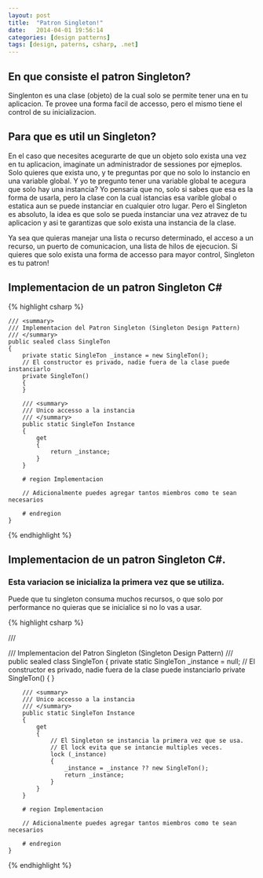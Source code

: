 ```yaml
---
layout: post
title:  "Patron Singleton!"
date:   2014-04-01 19:56:14
categories: [design patterns]
tags: [design, paterns, csharp, .net]
---
```


## En que consiste el patron Singleton?

Singlenton es una clase (objeto) de la cual solo se permite tener una en tu aplicacion.
Te provee una forma facil de accesso, pero el mismo tiene el control de su inicializacion. 

## Para que es util un Singleton?

En el caso que necesites acegurarte de que un objeto solo exista una vez en tu aplicacion, imaginate un administrador de sessiones por ejmeplos. Solo quieres que exista uno, y te preguntas por que no solo lo instancio en una variable global.
Y yo te pregunto tener una variable global te acegura que solo hay una instancia? Yo pensaria que no, solo si sabes que esa es la forma de usarla, pero la clase con la cual istancias esa varible global o estatica aun se puede instanciar en cualquier otro lugar.
Pero el Singleton es absoluto, la idea es que solo se pueda instanciar una vez atravez de tu aplicacion y asi te garantizas que solo exista una instancia de la clase.

Ya sea que quieras manejar una lista o recurso determinado, el acceso a un recurso, un puerto de comunicacion, una lista de hilos de ejecucion. 
Si quieres que solo exista una forma de accesso para mayor control, Singleton es tu patron!

## Implementacion de un patron Singleton C\#

{% highlight csharp %}

	/// <summary>
    /// Implementacion del Patron Singleton (Singleton Design Pattern)
    /// </summary>
    public sealed class SingleTon
    {
        private static SingleTon _instance = new SingleTon();
        // El constructor es privado, nadie fuera de la clase puede instanciarlo 
        private SingleTon() 
        {
        }
        
        /// <summary>
        /// Unico accesso a la instancia
        /// </summary>
        public static SingleTon Instance 
        {
            get
            {
            	return _instance;
            }
        }

        # region Implementacion

        // Adicionalmente puedes agregar tantos miembros como te sean necesarios   

        # endregion
    }

{% endhighlight %}



## Implementacion de un patron Singleton C\#.

### Esta variacion se inicializa la primera vez que se utiliza.

Puede que tu singleton consuma muchos recursos, o que solo por performance no quieras que se inicialice si no lo vas a usar.

{% highlight csharp %}

/// <summary>
    /// Implementacion del Patron Singleton (Singleton Design Pattern)
    /// </summary>
    public sealed class SingleTon
    {
        private static SingleTon _instance = null;
        // El constructor es privado, nadie fuera de la clase puede instanciarlo 
        private SingleTon() 
        {
        }
        
        /// <summary>
        /// Unico accesso a la instancia
        /// </summary>
        public static SingleTon Instance 
        {
            get
            {
            	// El Singleton se instancia la primera vez que se usa.
            	// El lock evita que se intancie multiples veces.
                lock (_instance)
                {
                    _instance = _instance ?? new SingleTon();
                    return _instance;
                }
            }
        }

        # region Implementacion

        // Adicionalmente puedes agregar tantos miembros como te sean necesarios

        # endregion
    }

{% endhighlight %}







